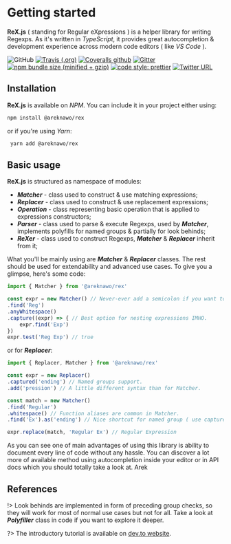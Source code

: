 # Getting started

**ReX.js** ( standing for Regular eXpressions ) is a helper library for writing Regexps. As it's written in *TypeScript*, it provides great autocompletion & development experience across modern code editors ( like *VS Code* ).

![GitHub](https://img.shields.io/npm/l/@areknawo/rex.svg?style=for-the-badge)
[![Travis (.org)](https://img.shields.io/travis/areknawo/Rex.svg?style=for-the-badge)](https://travis-ci.com/areknawo/Rex)
[![Coveralls github](https://img.shields.io/coveralls/github/areknawo/Rex.svg?style=for-the-badge)](https://coveralls.io/github/areknawo/Rex)
[![Gitter](https://img.shields.io/gitter/room/:user/:repo.svg?style=for-the-badge)](https://gitter.im/ReX-js/Lobby?utm_source=share-link&utm_medium=link&utm_campaign=share-link)
[![npm bundle size (minified + gzip)](https://img.shields.io/bundlephobia/minzip/@areknawo/rex.svg?style=for-the-badge)](https://bundlephobia.com/result?p=@areknawo/rex)
[![code style: prettier](https://img.shields.io/badge/code_style-prettier-ff69b4.svg?style=for-the-badge)](https://github.com/prettier/prettier)
[![Twitter URL](https://img.shields.io/twitter/url/http/shields.io.svg?style=for-the-badge)](https://twitter.com/intent/tweet?url=https%3A%2F%2Fareknawo.github.io%2FRex&via=areknawo&text=ReX.js%20-%20Your%20RegEx%20companion%21&hashtags=regexp%2Cjavascript%2Ctypescript%2Cprogramming%2Cweb%2Cdev)

## Installation
**ReX.js** is available on *NPM*. You can include it in your project either using:
```bash
npm install @areknawo/rex
```
or if you're using *Yarn*:
```bash
 yarn add @areknawo/rex
```
  

## Basic usage
**ReX.js** is structured as namespace of modules:

 - ***Matcher*** - class used to construct & use matching expressions;
 - ***Replacer*** - class used to construct & use replacement expressions;
 - ***Operation*** - class representing basic operation that is applied to expressions constructors;
 - ***Parser*** - class used to parse & execute Regexps, used by ***Matcher***, implements polyfills for named groups & 		partially for look behinds;
 - ***ReXer*** - class used to construct Regexps, ***Matcher*** & ***Replacer*** inherit from it;

What you'll be mainly using are ***Matcher*** & ***Replacer*** classes. The rest should be used for extendability and advanced use cases. To give you a glimpse, here's some code:
```javascript
import { Matcher } from '@areknawo/rex'

const expr = new Matcher() // Never-ever add a semicolon if you want to continue expression.
.find('Reg')
.anyWhitespace()
.capture((expr) => { // Best option for nesting expressions IMHO.
	expr.find('Exp')
})
expr.test('Reg Exp') // true
```
or for ***Replacer***:
```javascript
import { Replacer, Matcher } from '@areknawo/rex'

const expr = new Replacer()
.captured('ending') // Named groups support.
.add('pression') // A little different syntax than for Matcher.

const match = new Matcher()
.find('Regular')
.whitespace() // Function aliases are common in Matcher.
.find('Ex').as('ending') // Nice shortcut for named group ( use capture if you want ).

expr.replace(match, 'Regular Ex') // Regular Expression
```
As you can see one of main advantages of using this library is ability to document every line of code without any hassle. You can discover a lot more of available method using autocompletion inside your editor or in API docs which you should totally take a look at.
 Arek
## References

!> Look behinds are implemented in form of preceding group checks, so they will work for most of normal use cases but not for all. Take a look at ***Polyfiller*** class in code if you want to explore it deeper.

?> The introductory tutorial is available on [dev.to website](https://dev.to/areknawo/the-more-proper-introduction-to-rexjs-e72).
